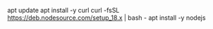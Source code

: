 apt update
apt install -y curl
curl -fsSL https://deb.nodesource.com/setup_18.x | bash -
apt install -y nodejs

